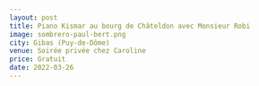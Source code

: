 ```yaml
---
layout: post
title: Piano Kismar au bourg de Châteldon avec Monsieur Robi
image: sombrero-paul-bert.png
city: Gibas (Puy-de-Dôme)
venue: Soirée privée chez Caroline
price: Gratuit
date: 2022-03-26
---
```


